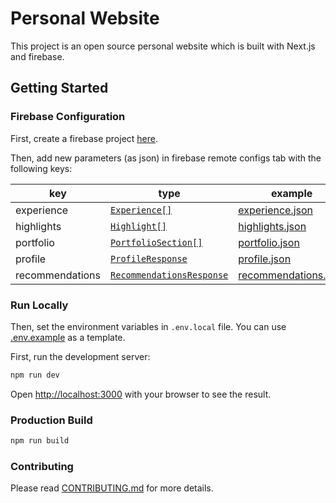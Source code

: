 # Personal Website

This project is an open source personal website which is built with Next.js and firebase.

## Getting Started

### Firebase Configuration

First, create a firebase project [here](https://console.firebase.google.com/).

Then, add new parameters (as json) in firebase remote configs tab with the following keys:

| key             | type                                                                          | example                                                              |
| --------------- | ----------------------------------------------------------------------------- | -------------------------------------------------------------------- |
| experience      | [`Experience[]`](features/firebase/models/experience.model.ts)                | [experience.json](features/firebase/mocks/experience.json)           |
| highlights      | [`Highlight[]`](features/firebase/models/highlight.model.ts)                  | [highlights.json](features/firebase/mocks/highlights.json)           |
| portfolio       | [`PortfolioSection[]`](features/firebase/models/portfolio.model.ts)           | [portfolio.json](features/firebase/mocks/portfolio.json)             |
| profile         | [`ProfileResponse`](features/firebase/models/profile.model.ts)                | [profile.json](features/firebase/mocks/profile.json)                 |
| recommendations | [`RecommendationsResponse`](features/firebase/models/recommendation.model.ts) | [recommendations.json](features/firebase/mocks/recommendations.json) |

### Run Locally

Then, set the environment variables in `.env.local` file. You can use [.env.example](.env.example) as a template.

First, run the development server:

```bash
npm run dev
```

Open [http://localhost:3000](http://localhost:3000) with your browser to see the result.

### Production Build

```bash
npm run build
```

### Contributing

Please read [CONTRIBUTING.md](CONTRIBUTING.md) for more details.
